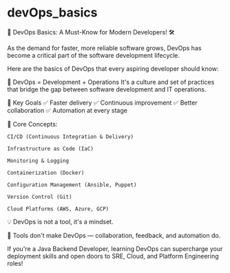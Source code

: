# devOps_basics
🚀 DevOps Basics: A Must-Know for Modern Developers! 🛠️

As the demand for faster, more reliable software grows, DevOps has become a critical part of the software development lifecycle.

Here are the basics of DevOps that every aspiring developer should know:

🔹 DevOps = Development + Operations
It's a culture and set of practices that bridge the gap between software development and IT operations.

🔹 Key Goals
✅ Faster delivery
✅ Continuous improvement
✅ Better collaboration
✅ Automation at every stage

🔹 Core Concepts:

    CI/CD (Continuous Integration & Delivery)

    Infrastructure as Code (IaC)

    Monitoring & Logging

    Containerization (Docker)

    Configuration Management (Ansible, Puppet)

    Version Control (Git)

    Cloud Platforms (AWS, Azure, GCP)

💡 DevOps is not a tool, it's a mindset.

🔧 Tools don't make DevOps — collaboration, feedback, and automation do.

If you're a Java Backend Developer, learning DevOps can supercharge your deployment skills and open doors to SRE, Cloud, and Platform Engineering roles!

